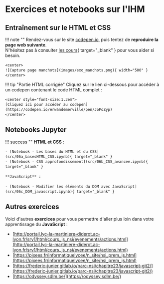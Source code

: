 # Exercices et notebooks sur l'IHM

## Entraînement sur le HTML et CSS

!!! note ""
    Rendez-vous sur le site [codepen.io](https://codepen.io/pen/), puis tentez de **reproduire la page web suivante**.  
    N'hésitez pas à consulter [les cours](htmlcss.md){ target="_blank" } pour vous aider si besoin.

    <center>
    ![Capture page manchots](images/exo_manchots.png){ width="500" }
    </center>

!!! tip "Partie HTML corrigée"
    Cliquez sur le lien ci-dessous pour accéder à un codepen contenant le code HTML complet :

    <center style="font-size:1.3em">
    [Cliquez ici pour accéder au codepen](https://codepen.io/erwandemerville/pen/JoPoZyp)
    </center>

## Notebooks Jupyter

!!! success ""
    **HTML et CSS** :

    - [Notebook - Les bases du HTML et du CSS](src/06a_basesHTML_CSS.ipynb){ target="_blank" }
    - [Notebook - CSS approfondissement](src/06b_CSS_avancee.ipynb){ target="_blank" }

    **JavaScript** :

    - [Notebook - Modifier les éléments du DOM avec JavaScript](src/06c_DOM_javascript.ipynb){ target="_blank" }

## Autres exercices

Voici d'autres **exercices** pour vous permettre d'aller plus loin dans votre apprentissage du **JavaScript** :

- [http://portail.lyc-la-martiniere-diderot.ac-lyon.fr/srv1/html/cours_js_nsi/evenements/actions.html](http://portail.lyc-la-martiniere-diderot.ac-lyon.fr/srv1/html/cours_js_nsi/evenements/actions.html)
- [https://pixees.fr/informatiquelycee/n_site/nsi_prem_js.html](https://pixees.fr/informatiquelycee/n_site/nsi_prem_js.html)
- [https://frederic-junier.gitlab.io/parc-nsi/chapitre23/javascript-git2/](https://frederic-junier.gitlab.io/parc-nsi/chapitre23/javascript-git2/)
- [https://odyssey.sdlm.be/](https://odyssey.sdlm.be/)